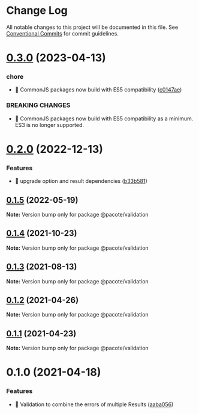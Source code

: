 # Change Log

All notable changes to this project will be documented in this file.
See [Conventional Commits](https://conventionalcommits.org) for commit guidelines.

# [0.3.0](https://github.com/PacoteJS/pacote/compare/@pacote/validation@0.2.0...@pacote/validation@0.3.0) (2023-04-13)

### chore

- 🤖 CommonJS packages now build with ES5 compatibility ([c0147ae](https://github.com/PacoteJS/pacote/commit/c0147aeffb81322ea59174a3961b10cfb3bf81e5))

### BREAKING CHANGES

- 🧨 CommonJS packages now build with ES5 compatibility as a minimum. ES3 is
  no longer supported.

# [0.2.0](https://github.com/PacoteJS/pacote/compare/@pacote/validation@0.1.5...@pacote/validation@0.2.0) (2022-12-13)

### Features

- 🎸 upgrade option and result dependencies ([b33b581](https://github.com/PacoteJS/pacote/commit/b33b581943a00fe9c800b3177e9496360d27b244))

## [0.1.5](https://github.com/PacoteJS/pacote/compare/@pacote/validation@0.1.4...@pacote/validation@0.1.5) (2022-05-19)

**Note:** Version bump only for package @pacote/validation

## [0.1.4](https://github.com/PacoteJS/pacote/compare/@pacote/validation@0.1.3...@pacote/validation@0.1.4) (2021-10-23)

**Note:** Version bump only for package @pacote/validation

## [0.1.3](https://github.com/PacoteJS/pacote/compare/@pacote/validation@0.1.2...@pacote/validation@0.1.3) (2021-08-13)

**Note:** Version bump only for package @pacote/validation

## [0.1.2](https://github.com/PacoteJS/pacote/compare/@pacote/validation@0.1.1...@pacote/validation@0.1.2) (2021-04-26)

**Note:** Version bump only for package @pacote/validation

## [0.1.1](https://github.com/PacoteJS/pacote/compare/@pacote/validation@0.1.0...@pacote/validation@0.1.1) (2021-04-23)

**Note:** Version bump only for package @pacote/validation

# 0.1.0 (2021-04-18)

### Features

- 🎸 Validation to combine the errors of multiple Results ([aaba056](https://github.com/PacoteJS/pacote/commit/aaba05631eda58b68dd8f831636dd4c2ccdba8ff))
